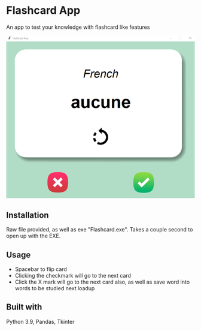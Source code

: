 # Flashcard App

An app to test your knowledge with flashcard like features

![alt text](https://github.com/bphamt/Flashcard-App/blob/main/images/Screenshot_2.png?raw=true)

## Installation

Raw file provided, as well as exe "Flashcard.exe". Takes a couple second to open up with the EXE. 

## Usage

- Spacebar to flip card
- Clicking the checkmark will go to the next card
- Click the X mark will go to the next card also, as well as save word into words to be studied next loadup

## Built with

Python 3.9, Pandas, Tkinter
